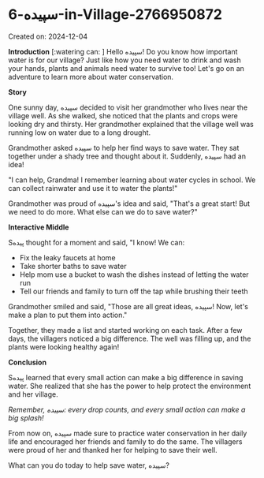 # سپیده-6-in-Village-2766950872

Created on: 2024-12-04

**Introduction**
[:watering can: ] Hello سپیده! Do you know how important water is for our village? Just like how you need water to drink and wash your hands, plants and animals need water to survive too! Let's go on an adventure to learn more about water conservation.

**Story**

One sunny day, سپیده decided to visit her grandmother who lives near the village well. As she walked, she noticed that the plants and crops were looking dry and thirsty. Her grandmother explained that the village well was running low on water due to a long drought.

Grandmother asked سپیده to help her find ways to save water. They sat together under a shady tree and thought about it. Suddenly, سپیده had an idea!

"I can help, Grandma! I remember learning about water cycles in school. We can collect rainwater and use it to water the plants!"

Grandmother was proud of سپیده's idea and said, "That's a great start! But we need to do more. What else can we do to save water?"

**Interactive Middle**

Sپیده thought for a moment and said, "I know! We can:

* Fix the leaky faucets at home
* Take shorter baths to save water
* Help mom use a bucket to wash the dishes instead of letting the water run
* Tell our friends and family to turn off the tap while brushing their teeth

Grandmother smiled and said, "Those are all great ideas, سپیده! Now, let's make a plan to put them into action."

Together, they made a list and started working on each task. After a few days, the villagers noticed a big difference. The well was filling up, and the plants were looking healthy again!

**Conclusion**

Sپیده learned that every small action can make a big difference in saving water. She realized that she has the power to help protect the environment and her village.

*Remember, سپیده: every drop counts, and every small action can make a big splash!*

From now on, سپیده made sure to practice water conservation in her daily life and encouraged her friends and family to do the same. The villagers were proud of her and thanked her for helping to save their well.

What can you do today to help save water, سپیده?